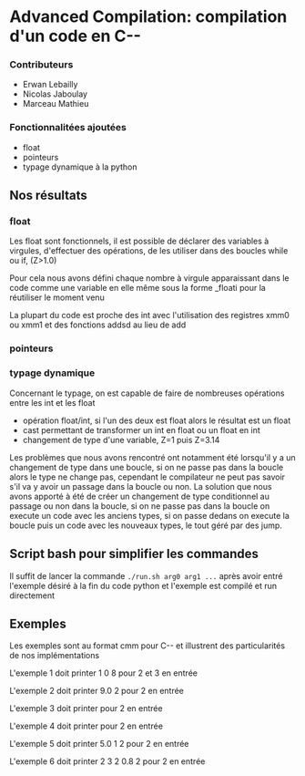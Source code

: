 # Advanced Compilation: compilation d'un code en C--

### Contributeurs

- Erwan Lebailly
- Nicolas Jaboulay
- Marceau Mathieu

### Fonctionnalitées ajoutées

- float
- pointeurs
- typage dynamique à la python


## Nos résultats

### float

Les float sont fonctionnels, il est possible de déclarer des variables à virgules, d'effectuer des opérations, de les utiliser dans des boucles while ou if, (Z>1.0)

Pour cela nous avons défini chaque nombre à virgule apparaissant dans le code comme une variable en elle même sous la forme _floati pour la réutiliser le moment venu

La plupart du code est proche des int avec l'utilisation des registres xmm0 ou xmm1 et des fonctions addsd au lieu de add

### pointeurs

### typage dynamique

Concernant le typage, on est capable de faire de nombreuses opérations entre les int et les float

- opération float/int, si l'un des deux est float alors le résultat est un float
- cast permettant de transformer un int en float ou un float en int
- changement de type d'une variable, Z=1 puis Z=3.14 

Les problèmes que nous avons rencontré ont notamment été lorsqu'il y a un changement de type dans une boucle, si on ne passe pas dans la boucle alors le type ne change pas, cependant le compilateur ne peut pas savoir s'il va y avoir un passage dans la boucle ou non. 
La solution que nous avons apporté à été de créer un changement de type conditionnel au passage ou non dans la boucle, si on ne passe pas dans la boucle on execute un code avec les anciens types, si on passe dedans on execute la boucle puis un code avec les nouveaux types, le tout géré par des jump.


## Script bash pour simplifier les commandes

Il suffit de lancer la commande `./run.sh arg0 arg1 ...` après avoir entré l'exemple désiré à la fin du code python et l'exemple est compilé et run directement

## Exemples

Les exemples sont au format cmm pour C-- et illustrent des particularités de nos implémentations

L'exemple 1 doit printer 1 0 8 pour 2 et 3 en entrée

L'exemple 2 doit printer 9.0 2 pour 2 en entrée

L'exemple 3 doit printer pour 2 en entrée

L'exemple 4 doit printer pour 2 en entrée

L'exemple 5 doit printer 5.0 1 2 pour 2 en entrée

L'exemple 6 doit printer 2 3 2 0.8 2 pour 2 en entrée